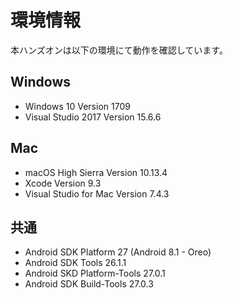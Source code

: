 # 環境情報

本ハンズオンは以下の環境にて動作を確認しています。

## Windows

* Windows 10 Version 1709  
* Visual Studio 2017 Version 15.6.6

## Mac

* macOS High Sierra Version 10.13.4  
* Xcode Version 9.3  
* Visual Studio for Mac Version 7.4.3  

## 共通  

* Android SDK Platform 27 (Android 8.1 - Oreo)  
* Android SDK Tools 26.1.1  
* Android SKD Platform-Tools 27.0.1  
* Android SDK Build-Tools 27.0.3  

